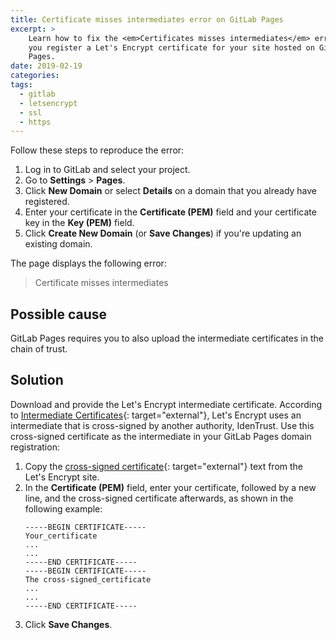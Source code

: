 ```yaml
---
title: Certificate misses intermediates error on GitLab Pages
excerpt: >
    Learn how to fix the <em>Certificates misses intermediates</em> error when
    you register a Let's Encrypt certificate for your site hosted on GitLab
    Pages.
date: 2019-02-19
categories:
tags:
  - gitlab
  - letsencrypt
  - ssl
  - https
---
```


Follow these steps to reproduce the error:

1. Log in to GitLab and select your project.
1. Go to **Settings** > **Pages**.
1. Click **New Domain** or select **Details** on a domain that you already have
   registered.
1. Enter your certificate in the **Certificate (PEM)** field and your
   certificate key in the **Key (PEM)** field.
1. Click **Create New Domain** (or **Save Changes**) if you're updating an
   existing domain.

The page displays the following error:

> Certificate misses intermediates

## Possible cause

GitLab Pages requires you to also upload the intermediate certificates in the
chain of trust.

## Solution

Download and provide the Let's Encrypt intermediate certificate. According to
[Intermediate Certificates][1]{: target="external"}, Let's Encrypt uses an
intermediate that is cross-signed by another authority, IdenTrust. Use this
cross-signed certificate as the intermediate in your GitLab Pages domain
registration:

1. Copy the [cross-signed certificate][2]{: target="external"} text from the
   Let's Encrypt site.
1. In the **Certificate (PEM)** field, enter your certificate, followed by a new
   line, and the cross-signed certificate afterwards, as shown in the following
   example:
   ```
   -----BEGIN CERTIFICATE-----
   Your_certificate
   ...
   ...
   -----END CERTIFICATE-----
   -----BEGIN CERTIFICATE-----
   The cross-signed_certificate
   ...
   ...
   -----END CERTIFICATE-----
   ```
1. Click **Save Changes**.

[1]: https://letsencrypt.org/certificates#intermediate-certificates
[2]: https://letsencrypt.org/certs/lets-encrypt-x3-cross-signed.pem.txt
